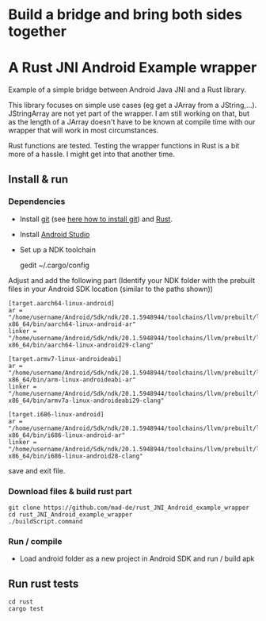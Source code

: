 # Build a bridge and bring both sides together
# A Rust JNI Android Example wrapper

Example of a simple bridge between Android Java JNI and a Rust library.

This library focuses on simple use cases (eg get a JArray from a JString,...). JStringArray are not yet part of the wrapper. I am still working on that, but as the length of a JArray doesn't have to be known at compile time with our wrapper that will work in most circumstances.

Rust functions are tested. Testing the wrapper functions in Rust is a bit more of a hassle. I might get into that another time.

## Install & run

### Dependencies

* Install [git](https://git-scm.com) (see [here how to install git](https://www.linode.com/docs/development/version-control/how-to-install-git-on-linux-mac-and-windows/))
and [Rust](https://rustup.rs/).
* Install [Android Studio](https://developer.android.com/studio) 
* Set up a NDK toolchain

    gedit ~/.cargo/config

Adjust and add the following part (Identify your NDK folder with the prebuilt files in your Android SDK location (similar to the paths shown))
```
[target.aarch64-linux-android]
ar = "/home/username/Android/Sdk/ndk/20.1.5948944/toolchains/llvm/prebuilt/linux-x86_64/bin/aarch64-linux-android-ar"
linker = "/home/username/Android/Sdk/ndk/20.1.5948944/toolchains/llvm/prebuilt/linux-x86_64/bin/aarch64-linux-android29-clang"

[target.armv7-linux-androideabi]
ar = "/home/username/Android/Sdk/ndk/20.1.5948944/toolchains/llvm/prebuilt/linux-x86_64/bin/arm-linux-androideabi-ar"
linker = "/home/username/Android/Sdk/ndk/20.1.5948944/toolchains/llvm/prebuilt/linux-x86_64/bin/armv7a-linux-androideabi29-clang"

[target.i686-linux-android]
ar = "/home/username/Android/Sdk/ndk/20.1.5948944/toolchains/llvm/prebuilt/linux-x86_64/bin/i686-linux-android-ar"
linker = "/home/username/Android/Sdk/ndk/20.1.5948944/toolchains/llvm/prebuilt/linux-x86_64/bin/i686-linux-android28-clang"
```
save and exit file.

### Download files & build rust part

    git clone https://github.com/mad-de/rust_JNI_Android_example_wrapper
    cd rust_JNI_Android_example_wrapper
    ./buildScript.command

### Run / compile
* Load android folder as a new project in Android SDK and run / build apk

## Run rust tests

    cd rust
    cargo test
